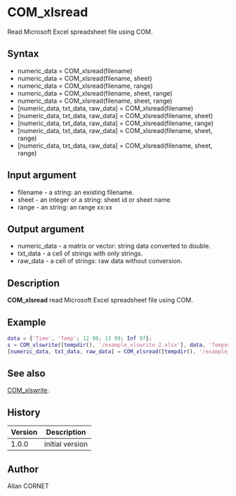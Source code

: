 

# COM_xlsread

Read Microsoft Excel spreadsheet file using COM.

## Syntax

- numeric_data = COM_xlsread(filename)
- numeric_data = COM_xlsread(filename, sheet)
- numeric_data = COM_xlsread(filename, range)
- numeric_data = COM_xlsread(filename, sheet, range)
- numeric_data = COM_xlsread(filename, sheet, range)
- [numeric_data, txt_data, raw_data] = COM_xlsread(filename)
- [numeric_data, txt_data, raw_data] = COM_xlsread(filename, sheet)
- [numeric_data, txt_data, raw_data] = COM_xlsread(filename, range)
- [numeric_data, txt_data, raw_data] = COM_xlsread(filename, sheet, range)
- [numeric_data, txt_data, raw_data] = COM_xlsread(filename, sheet, range)

## Input argument

 - filename - a string: an existing filename.
 - sheet - an integer or a string: sheet id or sheet name
 - range - an string: an range xx:xx

## Output argument

 - numeric_data - a matrix or vector: string data converted to double.
 - txt_data - a cell of strings with only strings.
 - raw_data - a cell of strings: raw data without conversion.

## Description


  <description><b>COM_xlsread</b> read Microsoft Excel spreadsheet file using COM.</description>


## Example

```matlab
data = {'Time', 'Temp'; 12 98; 13 99; Inf 97};
s = COM_xlswrite([tempdir(), '/example_xlswrite_2.xlsx'], data, 'Temperatures');
[numeric_data, txt_data, raw_data] = COM_xlsread([tempdir(), '/example_xlswrite_2.xlsx'])
```

## See also

[COM_xlswrite](COM_xlswrite.md).
## History

|Version|Description|
|------|------|
|1.0.0|initial version|


## Author

Allan CORNET



